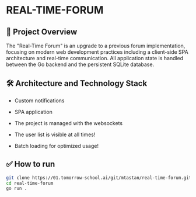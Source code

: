 # REAL-TIME-FORUM

## 🚀 Project Overview

The "Real-Time Forum" is an upgrade to a previous forum implementation, focusing on modern web development practices including a client-side SPA architecture and real-time communication. All application state is handled between the Go backend and the persistent SQLite database.

## 🛠️ Architecture and Technology Stack

-  Custom notifications

-  SPA application

-  The project is managed with the websockets

-  The user list is visible at all times! 

-  Batch loading for optimized usage!

## ✅ How to run

```bash
git clone https://01.tomorrow-school.ai/git/mtastan/real-time-forum.git
cd real-time-forum
go run .
```